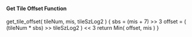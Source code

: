#### Get Tile Offset Function

<div class="syntax">
get_tile_offset( tileNum, mis, tileSzLog2 ) {
    sbs = (mis + 7) >> 3
    offset = ( (tileNum * sbs) >> tileSzLog2 ) << 3
    return Min( offset, mis )
}

</div>

